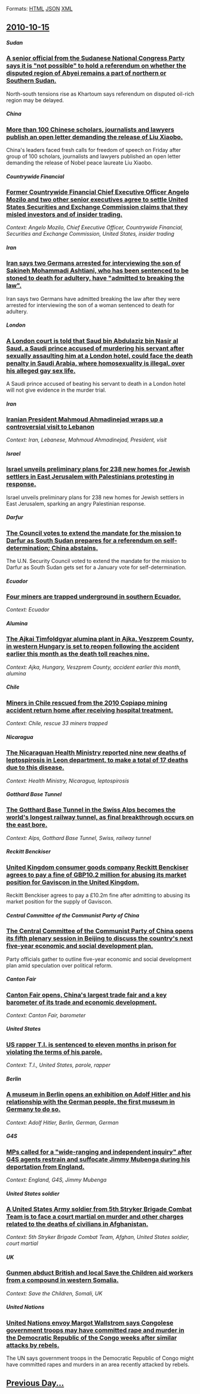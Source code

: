 
Formats: [HTML](2010/10/15/index.html)  [JSON](2010/10/15/index.json)  [XML](2010/10/15/index.xml)  

## [2010-10-15](/news/2010/10/15/index.md)

##### Sudan
### [A senior official from the Sudanese National Congress Party says it is "not possible" to hold a referendum on whether the disputed region of Abyei remains a part of northern or Southern Sudan. ](/news/2010/10/15/a-senior-official-from-the-sudanese-national-congress-party-says-it-is-not-possible-to-hold-a-referendum-on-whether-the-disputed-region-of.md)
North-south tensions rise as Khartoum says referendum on disputed oil-rich region may be delayed.

##### China
### [More than 100 Chinese scholars, journalists and lawyers publish an open letter demanding the release of Liu Xiaobo. ](/news/2010/10/15/more-than-100-chinese-scholars-journalists-and-lawyers-publish-an-open-letter-demanding-the-release-of-liu-xiaobo.md)
China&#039;s leaders faced fresh calls for freedom of speech on Friday after group of 100 scholars, journalists and lawyers published an open letter demanding the release of Nobel peace laureate Liu Xiaobo.

##### Countrywide Financial
### [Former Countrywide Financial Chief Executive Officer Angelo Mozilo and two other senior executives agree to settle United States Securities and Exchange Commission claims that they misled investors and of insider trading. ](/news/2010/10/15/former-countrywide-financial-chief-executive-officer-angelo-mozilo-and-two-other-senior-executives-agree-to-settle-united-states-securities.md)
_Context: Angelo Mozilo, Chief Executive Officer, Countrywide Financial, Securities and Exchange Commission, United States, insider trading_

##### Iran
### [Iran says two Germans arrested for interviewing the son of Sakineh Mohammadi Ashtiani, who has been sentenced to be stoned to death for adultery, have "admitted to breaking the law". ](/news/2010/10/15/iran-says-two-germans-arrested-for-interviewing-the-son-of-sakineh-mohammadi-ashtiani-who-has-been-sentenced-to-be-stoned-to-death-for-adul.md)
Iran says two Germans have admitted breaking the law after they were arrested for interviewing the son of a woman sentenced to death for adultery.

##### London
### [A London court is told that Saud bin Abdulaziz bin Nasir al Saud, a Saudi prince accused of murdering his servant after sexually assaulting him at a London hotel, could face the death penalty in Saudi Arabia, where homosexuality is illegal, over his alleged gay sex life. ](/news/2010/10/15/a-london-court-is-told-that-saud-bin-abdulaziz-bin-nasir-al-saud-a-saudi-prince-accused-of-murdering-his-servant-after-sexually-assaulting.md)
A Saudi prince accused of beating his servant to death in a London hotel will not give evidence in the murder trial.

##### Iran
### [Iranian President Mahmoud Ahmadinejad wraps up a controversial visit to Lebanon ](/news/2010/10/15/iranian-president-mahmoud-ahmadinejad-wraps-up-a-controversial-visit-to-lebanon.md)
_Context: Iran, Lebanese, Mahmoud Ahmadinejad, President, visit_

##### Israel
### [Israel unveils preliminary plans for 238 new homes for Jewish settlers in East Jerusalem with Palestinians protesting in response. ](/news/2010/10/15/israel-unveils-preliminary-plans-for-238-new-homes-for-jewish-settlers-in-east-jerusalem-with-palestinians-protesting-in-response.md)
Israel unveils preliminary plans for 238 new homes for Jewish settlers in East Jerusalem, sparking an angry Palestinian response.

##### Darfur
### [The Council votes to extend the mandate for the mission to Darfur as South Sudan prepares for a referendum on self-determination; China abstains. ](/news/2010/10/15/the-council-votes-to-extend-the-mandate-for-the-mission-to-darfur-as-south-sudan-prepares-for-a-referendum-on-self-determination-china-abst.md)
The U.N. Security Council voted to extend the mandate for the mission to Darfur as South Sudan gets set for a January vote for self-determination.

##### Ecuador
### [Four miners are trapped underground in southern Ecuador. ](/news/2010/10/15/four-miners-are-trapped-underground-in-southern-ecuador.md)
_Context: Ecuador_

##### Alumina
### [The Ajkai Timfoldgyar alumina plant in Ajka, Veszprem County, in western Hungary is set to reopen following the accident earlier this month as the death toll reaches nine. ](/news/2010/10/15/the-ajkai-timfapldgya-r-alumina-plant-in-ajka-veszpra-c-m-county-in-western-hungary-is-set-to-reopen-following-the-accident-earlier-this-mon.md)
_Context: Ajka, Hungary, Veszprem County, accident earlier this month, alumina_

##### Chile
### [Miners in Chile rescued from the 2010 Copiapo mining accident return home after receiving hospital treatment. ](/news/2010/10/15/miners-in-chile-rescued-from-the-2010-copiapa3-mining-accident-return-home-after-receiving-hospital-treatment.md)
_Context: Chile, rescue 33 miners trapped_

##### Nicaragua
### [The Nicaraguan Health Ministry reported nine new deaths of leptospirosis in Leon department, to make a total of 17 deaths due to this disease. ](/news/2010/10/15/the-nicaraguan-health-ministry-reported-nine-new-deaths-of-leptospirosis-in-leon-department-to-make-a-total-of-17-deaths-due-to-this-diseas.md)
_Context: Health Ministry, Nicaragua, leptospirosis_

##### Gotthard Base Tunnel
### [The Gotthard Base Tunnel in the Swiss Alps becomes the world's longest railway tunnel, as final breakthrough occurs on the east bore. ](/news/2010/10/15/the-gotthard-base-tunnel-in-the-swiss-alps-becomes-the-world-s-longest-railway-tunnel-as-final-breakthrough-occurs-on-the-east-bore.md)
_Context: Alps, Gotthard Base Tunnel, Swiss, railway tunnel_

##### Reckitt Benckiser
### [United Kingdom consumer goods company Reckitt Benckiser agrees to pay a fine of GBP10.2 million for abusing its market position for Gaviscon in the United Kingdom. ](/news/2010/10/15/united-kingdom-consumer-goods-company-reckitt-benckiser-agrees-to-pay-a-fine-of-agbp10-2-million-for-abusing-its-market-position-for-gavisco.md)
Reckitt Benckiser agrees to pay a £10.2m fine after admitting to abusing its market position for the supply of Gaviscon.

##### Central Committee of the Communist Party of China
### [The Central Committee of the Communist Party of China opens its fifth plenary session in Beijing to discuss the country's next five-year economic and social development plan. ](/news/2010/10/15/the-central-committee-of-the-communist-party-of-china-opens-its-fifth-plenary-session-in-beijing-to-discuss-the-country-s-next-five-year-eco.md)
Party officials gather to outline five-year economic and social development plan amid speculation over political reform.

##### Canton Fair
### [Canton Fair opens, China's largest trade fair and a key barometer of its trade and economic development. ](/news/2010/10/15/canton-fair-opens-china-s-largest-trade-fair-and-a-key-barometer-of-its-trade-and-economic-development.md)
_Context: Canton Fair, barometer_

##### United States
### [US rapper T.I. is sentenced to eleven months in prison for violating the terms of his parole. ](/news/2010/10/15/us-rapper-t-i-is-sentenced-to-eleven-months-in-prison-for-violating-the-terms-of-his-parole.md)
_Context: T.I., United States, parole, rapper_

##### Berlin
### [A museum in Berlin opens an exhibition on Adolf Hitler and his relationship with the German people, the first museum in Germany to do so. ](/news/2010/10/15/a-museum-in-berlin-opens-an-exhibition-on-adolf-hitler-and-his-relationship-with-the-german-people-the-first-museum-in-germany-to-do-so.md)
_Context: Adolf Hitler, Berlin, German, German_

##### G4S
### [MPs called for a "wide-ranging and independent inquiry" after G4S agents restrain and suffocate Jimmy Mubenga during his deportation from England. ](/news/2010/10/15/mps-called-for-a-wide-ranging-and-independent-inquiry-after-g4s-agents-restrain-and-suffocate-jimmy-mubenga-during-his-deportation-from-en.md)
_Context: England, G4S, Jimmy Mubenga_

##### United States soldier
### [A United States Army soldier from 5th Stryker Brigade Combat Team is to face a court martial on murder and other charges related to the deaths of civilians in Afghanistan. ](/news/2010/10/15/a-united-states-army-soldier-from-5th-stryker-brigade-combat-team-is-to-face-a-court-martial-on-murder-and-other-charges-related-to-the-deat.md)
_Context: 5th Stryker Brigade Combat Team, Afghan, United States soldier, court martial_

##### UK
### [Gunmen abduct British and local Save the Children aid workers from a compound in western Somalia. ](/news/2010/10/15/gunmen-abduct-british-and-local-save-the-children-aid-workers-from-a-compound-in-western-somalia.md)
_Context: Save the Children, Somali, UK_

##### United Nations
### [United Nations envoy Margot Wallstrom says Congolese government troops may have committed rape and murder in the Democratic Republic of the Congo weeks after similar attacks by rebels. ](/news/2010/10/15/united-nations-envoy-margot-wallstrapm-says-congolese-government-troops-may-have-committed-rape-and-murder-in-the-democratic-republic-of-the.md)
The UN says government troops in the Democratic Republic of Congo might have committed rapes and murders in an area recently attacked by rebels.

## [Previous Day...](/news/2010/10/14/index.md)

